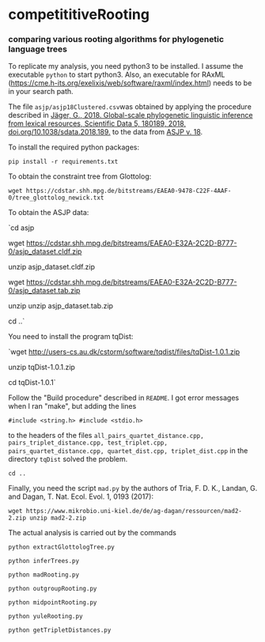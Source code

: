# competititiveRooting
### comparing various rooting algorithms for phylogenetic language trees

To replicate my analysis, you need python3 to be installed. I assume the executable `python` to start python3. Also, an executable for RAxML (https://cme.h-its.org/exelixis/web/software/raxml/index.html) needs to be in your search path.

The file `asjp/asjp18Clustered.csv`was obtained by applying the procedure described in [Jäger, G., 2018. Global-scale phylogenetic linguistic inference from lexical resources, Scientific Data 5, 180189, 2018, doi.org/10.1038/sdata.2018.189.](https://www.nature.com/articles/sdata2018189) to the data from [ASJP v. 18](https://asjp.clld.org/). 

To install the required python packages:

`pip install -r requirements.txt`

To obtain the constraint tree from Glottolog:

`wget https://cdstar.shh.mpg.de/bitstreams/EAEA0-9478-C22F-4AAF-0/tree_glottolog_newick.txt`

To obtain the ASJP data:

`cd asjp

wget https://cdstar.shh.mpg.de/bitstreams/EAEA0-E32A-2C2D-B777-0/asjp_dataset.cldf.zip

unzip asjp_dataset.cldf.zip

wget https://cdstar.shh.mpg.de/bitstreams/EAEA0-E32A-2C2D-B777-0/asjp_dataset.tab.zip

unzip unzip asjp_dataset.tab.zip

cd ..`

You need to install the program tqDist:

`wget http://users-cs.au.dk/cstorm/software/tqdist/files/tqDist-1.0.1.zip

unzip tqDist-1.0.1.zip

cd tqDist-1.0.1`

Follow the "Build procedure" described in `README`. I got error messages when I ran "make", but adding the lines

   `#include <string.h>
  #include <stdio.h>`

to the headers of the files `all_pairs_quartet_distance.cpp, pairs_triplet_distance.cpp, test_triplet.cpp, pairs_quartet_distance.cpp, quartet_dist.cpp, triplet_dist.cpp` in the directory `tqDist` solved the problem.

`cd ..`

Finally, you need the script `mad.py` by the authors of Tria, F. D. K., Landan, G. and Dagan, T. Nat. Ecol. Evol. 1, 0193 (2017):

`wget https://www.mikrobio.uni-kiel.de/de/ag-dagan/ressourcen/mad2-2.zip
unzip mad2-2.zip`

The actual analysis is carried out by the commands

`python extractGlottologTree.py`

`python inferTrees.py`

`python madRooting.py`

`python outgroupRooting.py`

`python midpointRooting.py`

`python yuleRooting.py`

`python getTripletDistances.py`

